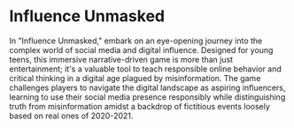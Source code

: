 # Influence Unmasked

In "Influence Unmasked," embark on an eye-opening journey into the complex world of social media and digital influence. Designed for young teens, this immersive narrative-driven game is more than just entertainment; it's a valuable tool to teach responsible online behavior and critical thinking in a digital age plagued by misinformation. The game challenges players to navigate the digital landscape as aspiring influencers, learning to use their social media presence responsibly while distinguishing truth from misinformation amidst a backdrop of fictitious events loosely based on real ones of 2020-2021.
